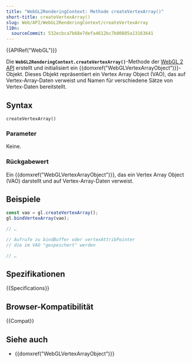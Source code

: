 ```yaml
---
title: "WebGL2RenderingContext: Methode createVertexArray()"
short-title: createVertexArray()
slug: Web/API/WebGL2RenderingContext/createVertexArray
l10n:
  sourceCommit: 532ecbca7b68e7defa4612bc7b00885a13163641
---
```


{{APIRef("WebGL")}}

Die **`WebGL2RenderingContext.createVertexArray()`**-Methode der
[WebGL 2 API](/de/docs/Web/API/WebGL_API) erstellt und initialisiert ein
{{domxref("WebGLVertexArrayObject")}}-Objekt. Dieses Objekt repräsentiert ein Vertex Array Object (VAO),
das auf Vertex-Array-Daten verweist und Namen für verschiedene Sätze von Vertex-Daten bereitstellt.

## Syntax

```js-nolint
createVertexArray()
```

### Parameter

Keine.

### Rückgabewert

Ein {{domxref("WebGLVertexArrayObject")}}, das ein Vertex Array Object (VAO) darstellt und
auf Vertex-Array-Daten verweist.

## Beispiele

```js
const vao = gl.createVertexArray();
gl.bindVertexArray(vao);

// …

// Aufrufe zu bindBuffer oder vertexAttribPointer
// die im VAO "gespeichert" werden

// …
```

## Spezifikationen

{{Specifications}}

## Browser-Kompatibilität

{{Compat}}

## Siehe auch

- {{domxref("WebGLVertexArrayObject")}}
